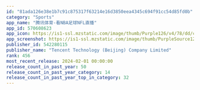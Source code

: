 ```yaml
---
id: "81ada126e38e1b7c91c875317f63214e16d3850eea4345c694f91cc54d85fd0b"
category: "Sports"
app_name: "腾讯体育-看NBA足球NFL直播"
app_id: 570608623
app_icon: https://is1-ssl.mzstatic.com/image/thumb/Purple126/v4/78/dd/cd/78ddcd36-5b8a-691a-e108-fdf09e35bda7/AppIcon-0-0-1x_U007emarketing-0-0-0-4-0-0-sRGB-0-0-0-GLES2_U002c0-512MB-85-220-0-0.png/1024x1024bb.png
app_screenshot: https://is1-ssl.mzstatic.com/image/thumb/PurpleSource126/v4/79/77/ca/7977ca8b-f750-c57a-c447-3e9f592062f8/33e6d906-9f4c-4492-b192-6fa09f48cc77_8613169279448165db693278f934dc8e_acdcab76731700565998325.png/1242x2688bb.png
publisher_id: 542280115
publisher_name: "Tencent Technology (Beijing) Company Limited"
rank: 456
most_recent_release: 2024-02-01 00:00:00
release_count_in_past_year: 50
release_count_in_past_year_category: 14
release_count_in_past_year_top_in_category: 32
---
```

